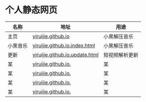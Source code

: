 # 个人静态网页

| 名称 | 地址  | 用途 |
| ---  | ---- |----|
| 主页 |   [yiruijie.github.io](yiruijie.github.io)    | 小黑解压音乐    |
| 小黑音乐|   [yiruijie.github.io.index.html](yiruijie.github.io.index.html)    | 小黑解压音乐   |
| 更新|  [yiruijie.github.io.update.html](yiruijie.github.io.update.html)     | 短视频解析更新   |
| 某 |   [yiruijie.github.io.](yiruijie.github.io.)    |   某  |
| 某 |   [yiruijie.github.io.](yiruijie.github.io.)    |   某  |
| 某 |   [yiruijie.github.io.](yiruijie.github.io.)    |   某  |
| 某 |   [yiruijie.github.io.](yiruijie.github.io.)    |   某  |
